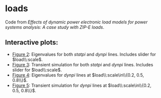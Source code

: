 # loads
Code from *Effects of dynamic power electronic load models for power systems analysis: A case study with ZIP-E loads*.
## Interactive plots:
- [Figure 2](https://reid.xz.ax/loads/eigenvalues1.html): Eigenvalues for both $statpi$ and $dynpi$ lines. Includes slider for $load\\:scale$.
- [Figure 3](https://reid.xz.ax/loads/transient1.html): Transient simulation for both $statpi$ and $dynpi$ lines. Includes slider for $load\\:scale$.
- [Figure 4](https://reid.xz.ax/loads/eigenvalues2.html): Eigenvalues for $dynpi$ lines at $load\\:scale\in\\{0.2, 0.5, 0.8\\}$.
- [Figure 5](https://reid.xz.ax/loads/transient2.html): Transient simulation for $dynpi$ lines at $load\\:scale\in\\{0.2, 0.5, 0.8\\}$.

